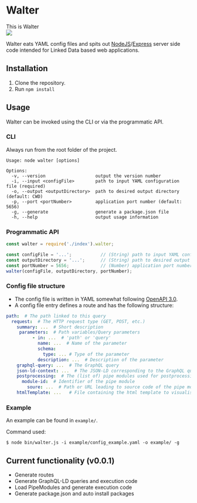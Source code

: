 # Walter
This is Walter  
![](https://mattermost.ilabt.imec.be/files/gcsbmwrq4p86zmoismi6iz3brh/public?h=pTxrBbD5nCLDZtZIaXOv8dUGwLzqRu8gtLRZNLyD8U8)

Walter eats YAML config files and spits out [NodeJS](https://nodejs.org/en/)/[Express](https://expressjs.com/) server side code intended for Linked Data based web applications.

## Installation
1. Clone the repository.
2. Run `npm install` 

## Usage
Walter can be invoked using the CLI or via the programmatic API.

### CLI
Always run from the root folder of the project.

```
Usage: node walter [options]

Options:
  -v, --version                   output the version number
  -i, --input <configFile>        path to input YAML configuration file (required)
  -o, --output <outputDirectory>  path to desired output directory (default: CWD)
  -p, --port <portNumber>         application port number (default: 5656)
  -g, --generate                  generate a package.json file
  -h, --help                      output usage information
```

### Programmatic API

```js
const walter = require('./index').walter;

const configFile = '...';           // (String) path to input YAML configuration file
const outputDirectory = '...';      // (String) path to desired output directory (default: CWD)
const portNumber = 5656;            // (Number) application port number (default: 5656)
walter(configFile, outputDirectory, portNumber);
```

### Config file structure
* The config file is written in YAML somewhat following [OpenAPI 3.0](https://swagger.io/docs/specification/basic-structure/).
* A config file entry defines a route and has the following structure:

```yaml
path:  # The path linked to this query
  request:  # The HTTP request type (GET, POST, etc.)
    summary: ...  # Short description
     parameters:  # Path variables/Query parameters
          - in: ...  # 'path' or 'query'
            name: ...  # Name of the parameter
            schema:
              type: ... # Type of the parameter
            description: ...  # Description of the parameter
    graphql-query: ...  # The GraphQL query
    json-ld-context: ...  # The JSON-LD corresponding to the GraphQL query
    postprocessing:  # The (list of) pipe modules used for postprocessing
      module-id:  # Identifier of the pipe module
        soure: ...  # Path or URL leading to source code of the pipe module
    htmlTemplate: ...   # File containing the html template to visualise the data
```

### Example
An example can be found in `example/`.

Command used: 

`$ node bin/walter.js -i example/config_example.yaml -o example/ -g`


## Current functionality (v0.0.1)
* Generate routes
* Generate GraphQL-LD queries and execution code
* Load PipeModules and generate execution code
* Generate package.json and auto install packages
